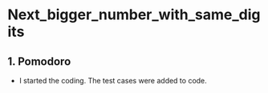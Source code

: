 # Next_bigger_number_with_same_digits

## 1. Pomodoro

- I started the coding. The test cases were added to code.
